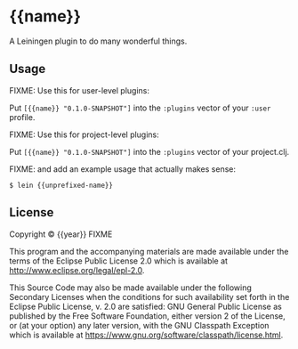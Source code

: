# {{name}}

A Leiningen plugin to do many wonderful things.

## Usage

FIXME: Use this for user-level plugins:

Put `[{{name}} "0.1.0-SNAPSHOT"]` into the `:plugins` vector of your `:user`
profile.

FIXME: Use this for project-level plugins:

Put `[{{name}} "0.1.0-SNAPSHOT"]` into the `:plugins` vector of your project.clj.

FIXME: and add an example usage that actually makes sense:

    $ lein {{unprefixed-name}}

## License

Copyright © {{year}} FIXME

This program and the accompanying materials are made available under the
terms of the Eclipse Public License 2.0 which is available at
http://www.eclipse.org/legal/epl-2.0.

This Source Code may also be made available under the following Secondary
Licenses when the conditions for such availability set forth in the Eclipse
Public License, v. 2.0 are satisfied: GNU General Public License as published by
the Free Software Foundation, either version 2 of the License, or (at your
option) any later version, with the GNU Classpath Exception which is available
at https://www.gnu.org/software/classpath/license.html.
